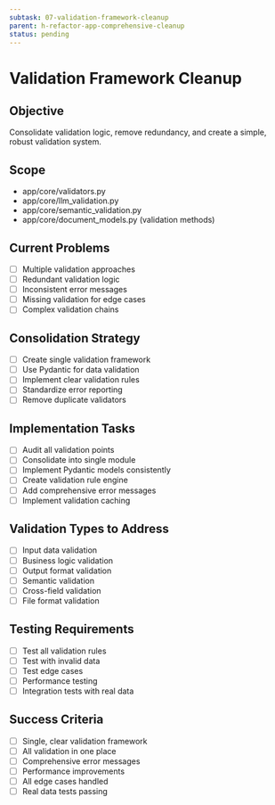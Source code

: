```yaml
---
subtask: 07-validation-framework-cleanup
parent: h-refactor-app-comprehensive-cleanup
status: pending
---
```


# Validation Framework Cleanup

## Objective
Consolidate validation logic, remove redundancy, and create a simple, robust validation system.

## Scope
- app/core/validators.py
- app/core/llm_validation.py
- app/core/semantic_validation.py
- app/core/document_models.py (validation methods)

## Current Problems
- [ ] Multiple validation approaches
- [ ] Redundant validation logic
- [ ] Inconsistent error messages
- [ ] Missing validation for edge cases
- [ ] Complex validation chains

## Consolidation Strategy
- [ ] Create single validation framework
- [ ] Use Pydantic for data validation
- [ ] Implement clear validation rules
- [ ] Standardize error reporting
- [ ] Remove duplicate validators

## Implementation Tasks
- [ ] Audit all validation points
- [ ] Consolidate into single module
- [ ] Implement Pydantic models consistently
- [ ] Create validation rule engine
- [ ] Add comprehensive error messages
- [ ] Implement validation caching

## Validation Types to Address
- [ ] Input data validation
- [ ] Business logic validation
- [ ] Output format validation
- [ ] Semantic validation
- [ ] Cross-field validation
- [ ] File format validation

## Testing Requirements
- [ ] Test all validation rules
- [ ] Test with invalid data
- [ ] Test edge cases
- [ ] Performance testing
- [ ] Integration tests with real data

## Success Criteria
- [ ] Single, clear validation framework
- [ ] All validation in one place
- [ ] Comprehensive error messages
- [ ] Performance improvements
- [ ] All edge cases handled
- [ ] Real data tests passing